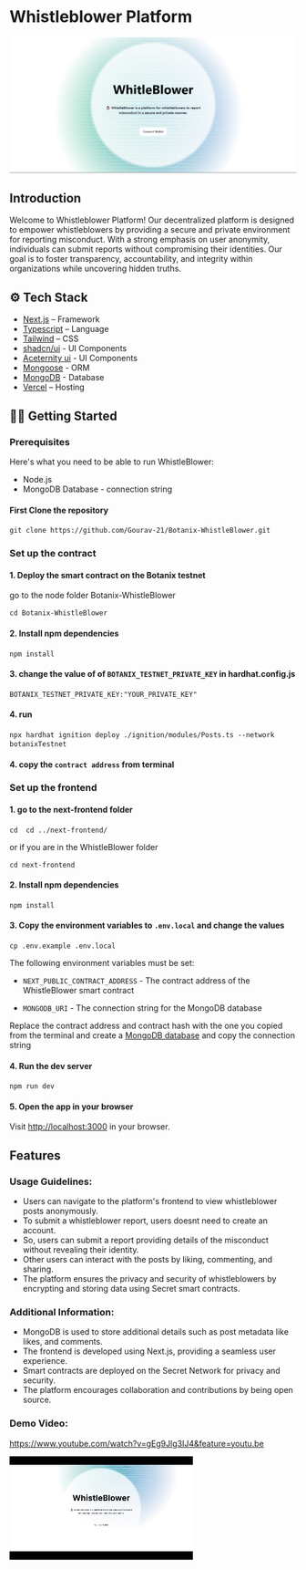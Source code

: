 # Whistleblower Platform

![Whistleblower](image-2.png)

## Introduction

Welcome to Whistleblower Platform! Our decentralized platform is designed to empower whistleblowers by providing a secure and private environment for reporting misconduct. With a strong emphasis on user anonymity, individuals can submit reports without compromising their identities. Our goal is to foster transparency, accountability, and integrity within organizations while uncovering hidden truths.

## ⚙️ Tech Stack

- [Next.js](https://nextjs.org/) – Framework
- [Typescript](https://www.typescriptlang.org/) – Language
- [Tailwind](https://tailwindcss.com/) – CSS
- [shadcn/ui](https://ui.shadcn.com) - UI Components
- [Aceternity ui](https://ui.aceternity.com/) - UI Components
- [Mongoose](https://mongoosejs.com/) - ORM
- [MongoDB](https://www.mongodb.com/) - Database
- [Vercel](https://vercel.com/) – Hosting

## 👨‍💻 Getting Started

### Prerequisites

Here's what you need to be able to run WhistleBlower:

- Node.js
- MongoDB Database - connection string

#### First Clone the repository

```shell
git clone https://github.com/Gourav-21/Botanix-WhistleBlower.git

```

### Set up the contract

#### 1. Deploy the smart contract on the Botanix testnet

go to the node folder Botanix-WhistleBlower

```shell
cd Botanix-WhistleBlower
```

#### 2. Install npm dependencies

```shell
npm install
```

#### 3. change the value of of `BOTANIX_TESTNET_PRIVATE_KEY` in hardhat.config.js

```shell
BOTANIX_TESTNET_PRIVATE_KEY:"YOUR_PRIVATE_KEY"
```

#### 4. run

```shell
npx hardhat ignition deploy ./ignition/modules/Posts.ts --network botanixTestnet
```

#### 4. copy the `contract address` from terminal

### Set up the frontend

#### 1. go to the next-frontend folder

```shell
cd  cd ../next-frontend/
```

or if you are in the WhistleBlower folder

```
cd next-frontend
```

#### 2. Install npm dependencies

```shell
npm install
```

#### 3. Copy the environment variables to `.env.local` and change the values

```shell
cp .env.example .env.local
```

The following environment variables must be set:

- `NEXT_PUBLIC_CONTRACT_ADDRESS` - The contract address of the WhistleBlower smart contract

- `MONGODB_URI` - The connection string for the MongoDB database

Replace the contract address and contract hash with the one you copied from the terminal
and create a [MongoDB database](https://www.mongodb.com/) and copy the connection string

#### 4. Run the dev server

```shell
npm run dev
```

#### 5. Open the app in your browser

Visit [http://localhost:3000](http://localhost:3000) in your browser.

## Features

### Usage Guidelines:

- Users can navigate to the platform's frontend to view whistleblower posts anonymously.
- To submit a whistleblower report, users doesnt need to create an account.
- So, users can submit a report providing details of the misconduct without revealing their identity.
- Other users can interact with the posts by liking, commenting, and sharing.
- The platform ensures the privacy and security of whistleblowers by encrypting and storing data using Secret smart contracts.

### Additional Information:

- MongoDB is used to store additional details such as post metadata like likes, and comments.
- The frontend is developed using Next.js, providing a seamless user experience.
- Smart contracts are deployed on the Secret Network for privacy and security.
- The platform encourages collaboration and contributions by being open source.

### Demo Video:

https://www.youtube.com/watch?v=gEg9Jlg3IJ4&feature=youtu.be

[![Whistleblower](WhistleBlower.gif)](https://youtu.be/VuVHm333NQM)
